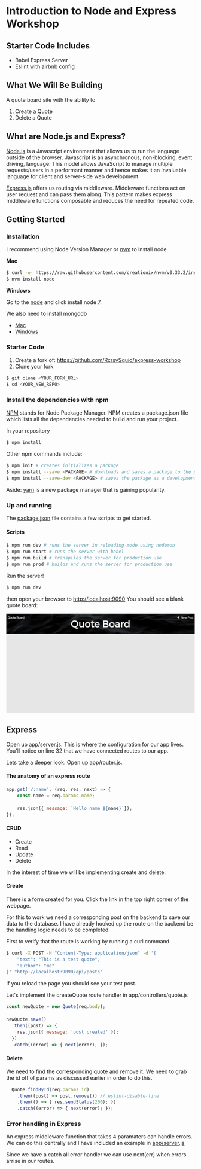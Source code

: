 # Introduction to Node and Express Workshop

## Starter Code Includes
- Babel Express Server
- Eslint with airbnb config

## What We Will Be Building
A quote board site with the ability to
1. Create a Quote
1. Delete a Quote

## What are Node.js and Express?
[Node.js](https://nodejs.org/en/) is a Javascript environment that allows us to
run the language outside of the browser.  Javascript is an asynchronous,
non-blocking, event driving, language. This model allows JavaScript to manage
multiple requests/users in a performant manner and hence makes it an invaluable
language for client and server-side web development.

[Express.js](https://expressjs.com/) offers us routing via middleware.
Middleware functions act on user request and can pass them along. This pattern
makes express middleware functions composable and reduces the need for repeated
code.

## Getting Started

### Installation
I recommend using Node Version Manager or [nvm](https://github.com/creationix/nvm)
to install node.

__Mac__
```bash
$ curl -o- https://raw.githubusercontent.com/creationix/nvm/v0.33.2/install.sh | bash
$ nvm install node
```

__Windows__

Go to the [node](https://nodejs.org/en/) and click install node 7.

We also need to install mongodb

- [Mac](https://docs.mongodb.com/manual/tutorial/install-mongodb-on-os-x/)
- [Windows](https://docs.mongodb.com/manual/tutorial/install-mongodb-on-windows/)

### Starter Code

1. Create a fork of: https://github.com/RcrsvSquid/express-workshop
2. Clone your fork

``` bash
$ git clone <YOUR_FORK_URL>
$ cd <YOUR_NEW_REPO>
```
### Install the dependencies with npm
[NPM](https://www.npmjs.com/) stands for Node Package Manager. NPM creates a
package.json file which lists all the dependencies needed to build and run your
project.

In your repository
```bash
$ npm install
```

Other npm commands include:
```bash
$ npm init # creates initializes a package
$ npm install --save <PACKAGE> # downloads and saves a package to the package.json file
$ npm install --save-dev <PACKAGE> # saves the package as a development dependency
```

Aside: [yarn](https://yarnpkg.com/en/) is a new package manager that is gaining popularity.

### Up and running
The [package.json](./package.json) file contains a few scripts to get started.

#### Scripts
```bash
$ npm run dev # runs the server in reloading mode using nodemon
$ npm run start # runs the server with babel
$ npm run build # transpiles the server for production use
$ npm run prod # builds and runs the server for production use
```

Run the server!
```bash
$ npm run dev
```

then open your browser to [http://localhost:9090](http://localhost:9090)
You should see a blank quote board:

![Quote Blank](./static/images/blank.png)

## Express
Open up app/server.js. This is where the configuration for our app lives. You'll
notice on line 32 that we have connected routes to our app.

Lets take a deeper look. Open up app/router.js.

#### The anatomy of an express route
```javascript
app.get('/:name', (req, res, next) => {
	const name = req.params.name;

	res.json({ message: `Hello name ${name}`});
});
```

#### CRUD
- Create 
- Read 
- Update
- Delete

In the interest of time we will be implementing create and delete.

#### Create
There is a form created for you. Click the link in the top right corner of the
webpage.

For this to work we need a corresponding post on the backend to save our data to
the database. I have already hooked up the route on the backend be the handling
logic needs to be completed.

First to verify that the route is working by running a curl command.
```bash
$ curl -X POST -H "Content-Type: application/json" -d '{
	"text": "This is a test quote",
	"author": "me"
}' "http://localhost:9090/api/posts"
```

If you reload the page you should see your test post.

Let's implement the createQuote route handler in app/controllers/quote.js

```javascript
const newQuote = new Quote(req.body);

newQuote.save()
  .then((post) => {
    res.json({ message: 'post created' });
  })
  .catch((error) => { next(error); });
```


#### Delete
We need to find the corresponding quote and remove it. We need to grab the id
off of params as discussed earlier in order to do this.

```javascript
  Quote.findById(req.params.id)
    .then((post) => post.remove()) // eslint-disable-line
    .then(() => { res.sendStatus(200); })
    .catch((error) => { next(error); });
```

### Error handling in Express
An express middleware function that takes 4 paramaters can handle errors. We can
do this centrally and I have included an example in [app/server.js](./app/server.js)

Since we have a catch all error handler we can use next(err) when errors arrise
in our routes.
